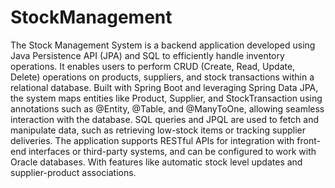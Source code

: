 # StockManagement
The Stock Management System is a backend application developed using Java Persistence API (JPA) and SQL to efficiently handle inventory operations. It enables users to perform CRUD (Create, Read, Update, Delete) operations on products, suppliers, and stock transactions within a relational database. Built with Spring Boot and leveraging Spring Data JPA, the system maps entities like Product, Supplier, and StockTransaction using annotations such as @Entity, @Table, and @ManyToOne, allowing seamless interaction with the database. SQL queries and JPQL are used to fetch and manipulate data, such as retrieving low-stock items or tracking supplier deliveries. The application supports RESTful APIs for integration with front-end interfaces or third-party systems, and can be configured to work with Oracle databases. With features like automatic stock level updates and supplier-product associations.

